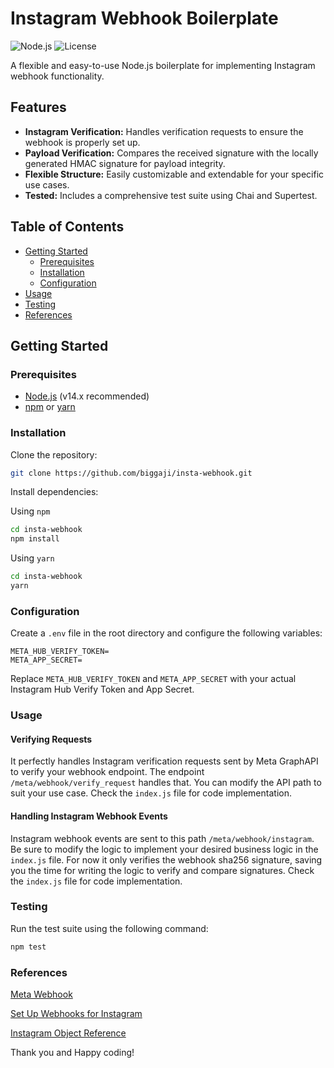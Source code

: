 # Instagram Webhook Boilerplate

![Node.js](https://img.shields.io/badge/Node.js-v20.x-green.svg)
![License](https://img.shields.io/badge/License-MIT-blue.svg)

A flexible and easy-to-use Node.js boilerplate for implementing Instagram webhook functionality.

## Features

- **Instagram Verification:** Handles verification requests to ensure the webhook is properly set up.
- **Payload Verification:** Compares the received signature with the locally generated HMAC signature for
  payload integrity.
- **Flexible Structure:** Easily customizable and extendable for your specific use cases.
- **Tested:** Includes a comprehensive test suite using Chai and Supertest.

## Table of Contents

- [Getting Started](#getting-started)
  - [Prerequisites](#prerequisites)
  - [Installation](#installation)
  - [Configuration](#configuration)
- [Usage](#usage)
- [Testing](#testing)
- [References](#references)

## Getting Started

### Prerequisites

- [Node.js](https://nodejs.org/) (v14.x recommended)
- [npm](https://www.npmjs.com/) or [yarn](https://yarnpkg.com/)

### Installation

Clone the repository:

```bash
git clone https://github.com/biggaji/insta-webhook.git
```

Install dependencies:

Using `npm`

```bash
cd insta-webhook
npm install
```

Using `yarn`

```bash
cd insta-webhook
yarn
```

### Configuration

Create a `.env` file in the root directory and configure the following variables:

```
META_HUB_VERIFY_TOKEN=
META_APP_SECRET=
```

Replace `META_HUB_VERIFY_TOKEN` and `META_APP_SECRET` with your actual Instagram Hub Verify Token and App Secret.

### Usage

#### Verifying Requests

It perfectly handles Instagram verification requests sent by Meta GraphAPI to verify your webhook endpoint.
The endpoint `/meta/webhook/verify_request` handles that. You can modify the API path to suit your use case.
Check the `index.js` file for code implementation.

#### Handling Instagram Webhook Events

Instagram webhook events are sent to this path `/meta/webhook/instagram`. Be sure to modify the logic to
implement your desired business logic in the `index.js` file. For now it only verifies the webhook sha256
signature, saving you the time for writing the logic to verify and compare signatures. Check the `index.js`
file for code implementation.

### Testing

Run the test suite using the following command:

```bash
npm test
```

### References

[Meta Webhook](https://developers.facebook.com/docs/graph-api/webhooks/getting-started)

[Set Up Webhooks for Instagram](https://developers.facebook.com/docs/instagram-api/guides/webhooks)

[Instagram Object Reference](https://developers.facebook.com/docs/graph-api/webhooks/reference/instagram/v12.0)

Thank you and Happy coding!
